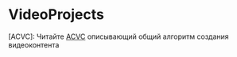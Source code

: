 # VideoProjects
[ACVC]: 
Читайте [ACVC](https://github.com/Kvazikot/VideoProjects/blob/master/Video_content_creation_Protocol_001.MD) описывающий общий алгоритм создания видеоконтента 
